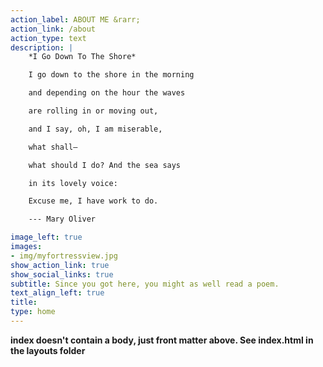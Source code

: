 ```yaml
---
action_label: ABOUT ME &rarr;
action_link: /about
action_type: text
description: |
    *I Go Down To The Shore*

    I go down to the shore in the morning

    and depending on the hour the waves

    are rolling in or moving out,

    and I say, oh, I am miserable,

    what shall—

    what should I do? And the sea says

    in its lovely voice:

    Excuse me, I have work to do.

    --- Mary Oliver

image_left: true
images:
- img/myfortressview.jpg
show_action_link: true
show_social_links: true
subtitle: Since you got here, you might as well read a poem.
text_align_left: true
title:
type: home
---
```


**index doesn't contain a body, just front matter above.
See index.html in the layouts folder**
